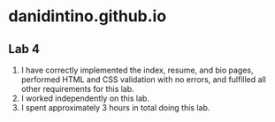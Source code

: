 # danidintino.github.io

## Lab 4

1. I have correctly implemented the index, resume, and bio pages, performed HTML and CSS validation with no errors, and fulfilled all other requirements for this lab.
2. I worked independently on this lab.
3. I spent approximately 3 hours in total doing this lab.
